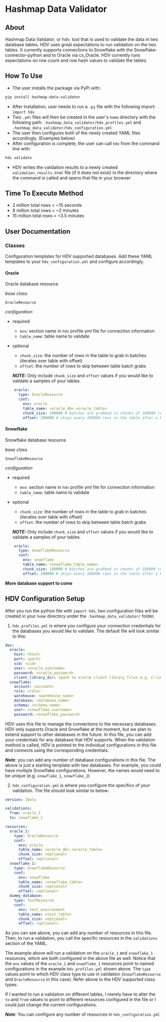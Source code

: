 # Hashmap Data Validator

## About
Hashmap Data Validator, or hdv, tool that is used to validate the data in two database tables. HDV uses great expectations to run validation on the two tables. It currently supports connections to Snowflake with the Snowflake-connector-python and to 
Oracle via cx_Oracle. HDV currently runs expectations on row count and row hash values to validate the tables.

## How To Use
* The user installs the package via PyPi with:
```bash
pip install hashmap-data-validator
```
* After installation, user needs to run a `.py` file with the following import: `import hdv`
* Two `.yml` files will then be created in the user's `home` directory with the following path: `.hashmap_data_validator/hdv_profiles.yml` and `.hashmap_data_validator/hdv_configuration.yml`
* The user then configures both of the newly created YAML files accordingly. (Examples below)
* After configuration is complete, the user can call `hdv` from the command line with:
```bash 
hdv validate
```
* HDV writes the validation results to a newly created `validation_results.html` file (if it does not exist) in the directory where the command is called and opens that file in your browser
## Time To Execute Method
- 2 million total rows = ~15 seconds
- 8 million total rows = ~2 minutes
- 15 million total rows = ~3.5 minutes
## User Documentation

### Classes
Configuration templates for HDV supported databases. Add these YAML templates to your `hdv_configuration.yml` and configure accordingly.

#### Oracle

Oracle database resource.

*base class*

```
OracleResource
```

*configuration*

- required
    - `env`: section name in `hdv` profile yml file for connection information
    - `table_name`: table name to validate
- optional    
    - `chunk_size`: the number of rows in the table to grab in batches (iterates over table with offset)
    - `offset`: the number of rows to skip between table batch grabs
    
    *__NOTE:__* Only include `chunk_size` and `offset` values if you would like to validate a samples of your tables.
```yaml
    oracle:
      type: OracleResource
      conf:
        env: oracle
        table_name: <oracle_db>.<oracle_table>
        chunk_size: 100000 # batches are grabbed in chunks of 100000 rows (optional)
        offset: 200000 # skips every 200000 rows in the table after a batch grab (optional)
```

#### Snowflake

Snowflake database resource.

*base class*

```
SnowflakeResource
```

*configuration*

- required
    - `env`: section name in `hdv` profile yml file for connection information
    - `table_name`: table name to validate
- optional    
    - `chunk_size`: the number of rows in the table to grab in batches (iterates over table with offset)
    - `offset`: the number of rows to skip between table batch grabs
    
    *__NOTE:__* Only include `chunk_size` and `offset` values if you would like to validate a samples of your tables.
```yaml
    oracle:
      type: SnowflakeResource
      conf:
        env: snowflake
        table_name: <snowflake_table_name>
        chunk_size: 100000 # batches are grabbed in chunks of 100000 rows (optional)
        offset: 200000 # skips every 200000 rows in the table after a batch grab (optional)
```

   

__More database support to come__

## HDV Configuration Setup
After you run the python file with `import hdv`, two configuration files will be created in your `home` directory under the
`.hashmap_data_validator/` folder.
1. `hdv_profiles.yml` is where you configure your connection credentials for the databases you would like to validate. The default 
file will look similar to this:
```yaml
dev:
  oracle:
    host: <host>
    port: <port>
    sid: <sid>
    user: <oracle_username>
    password: <oracle_password>
    client_library_dir: <path to oracle client library files e.g. C:\instantclient-basic-windows.x64-19.9.0.0.0dbru\instantclient_19_9>
  snowflake:
    account: <account>
    role: <role>
    warehouse: <warehouse_name>
    database: <database_name>
    schema: <schema_name>
    user: <snowflake_username>
    password: <snowflake_password>
```
HDV uses this file to manage the connections to the necessary databases. HDV only supports Oracle and Snowflake at the moment, 
but we plan to extend support to other databases in the future. 
In this file, you can add your credentials for any database that HDV supports. When the validation method is called, HDV is pointed to the individual configurations in this file
and connects using the corresponding credentials. 

*__Note__*: you can add any number of database configurations in this file. The above is just a starting template with two databases. For example, you could have multiple Snowflake
configurations. However, the names would need to be unique (e.g. `snowflake_1`, `snowflake_2`)

2. `hdv_configuration.yml` is where you configure the specifics of your validation. The file should look similar to below:
```yaml
version: 1beta

validations:
  from: oracle_1
  to: snowflake_1

resources:
  oracle_1:
    type: OracleResource
    conf:
      env: oracle
      table_name: <oracle_db>.<oracle_table>
      chunk_size: <optional>
      offset: <optional>
  snowflake_1:
    type: SnowflakeResource
    conf:
      env: snowflake
      table_name: <snowflake_table>
      chunk_size: <optional>
      offset: <optional>
  dummy_database:
    type: TestResource
    conf:
      env: test_environment
      table_name: <test_table>
      chunk_size: <optional>
      offset: <optional>
```
As you can see above, you can add any number of resources in this file. Then, to run a validation, you call the 
specific resources in the `validations` section of the YAML. 

The example above will run a validation on the `oracle_1` and 
`snowflake_1` resources, which are both configured in the above file as well. Notice that the `env` values of the `oracle_1` and `snowflake_1` resources
point to named configurations in the example `hdv_profiles.yml` shown above. The `type` values point to which HDV class type to use in validation (`SnowflakeResource` and `OracleResource` in this case). Refer above to the HDV supported class types.

If I wanted to run a validation on different tables, I merely have to alter the `to` and `from` values to point to different resources configured in the file
or I could just change the current configurations.

*__Note__*: You can configure any number of resources in `hdv_configuration.yml`
